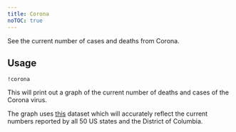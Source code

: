 ```yaml
---
title: Corona
noTOC: true
---
```


See the current number of cases and deaths from Corona.

## Usage
```
!corona
```

This will print out a graph of the current number of deaths and cases of the Corona virus.

The graph uses [this](https://coronavirusapi.com/) dataset which will accurately reflect the current
numbers reported by all 50 US states and the District of Columbia.
